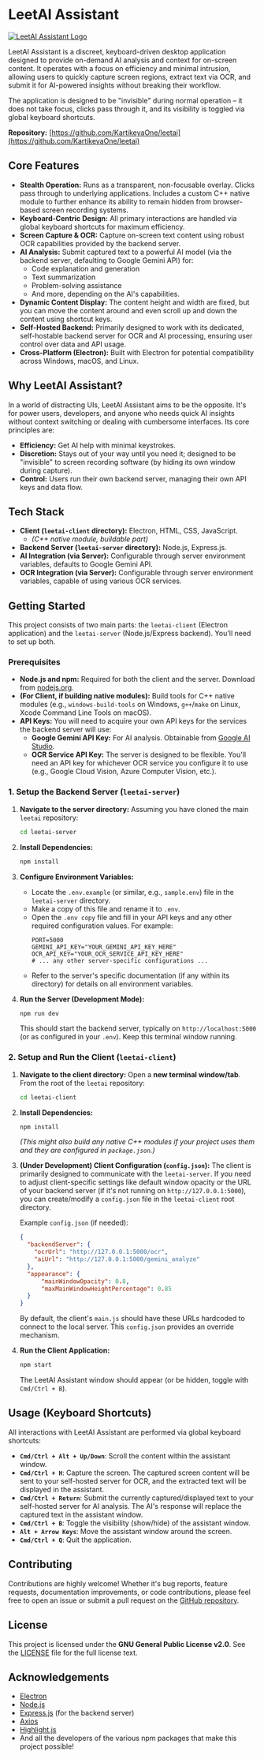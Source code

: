 # LeetAI Assistant

[![LeetAI Assistant Logo](https://github.com/KartikeyaOne/leetai/blob/main/leet-client/assets/leetailogo.png)](https://github.com/KartikeyaOne/leetai)
<!-- Replace the placeholder.com URL above with a direct link to your logo/banner image if you have one -->

LeetAI Assistant is a discreet, keyboard-driven desktop application designed to provide on-demand AI analysis and context for on-screen content. It operates with a focus on efficiency and minimal intrusion, allowing users to quickly capture screen regions, extract text via OCR, and submit it for AI-powered insights without breaking their workflow.

The application is designed to be "invisible" during normal operation – it does not take focus, clicks pass through it, and its visibility is toggled via global keyboard shortcuts.

**Repository:** [https://github.com/KartikeyaOne/leetai](https://github.com/KartikeyaOne/leetai)

## Core Features

*   **Stealth Operation:** Runs as a transparent, non-focusable overlay. Clicks pass through to underlying applications. Includes a custom C++ native module to further enhance its ability to remain hidden from browser-based screen recording systems.
*   **Keyboard-Centric Design:** All primary interactions are handled via global keyboard shortcuts for maximum efficiency.
*   **Screen Capture & OCR:** Capture on-screen text content using robust OCR capabilities provided by the backend server.
*   **AI Analysis:** Submit captured text to a powerful AI model (via the backend server, defaulting to Google Gemini API) for:
    *   Code explanation and generation
    *   Text summarization
    *   Problem-solving assistance
    *   And more, depending on the AI's capabilities.
*   **Dynamic Content Display:** The content height and width are fixed, but you can move the content around and even scroll up and down the content using shortcut keys.
*   **Self-Hosted Backend:** Primarily designed to work with its dedicated, self-hostable backend server for OCR and AI processing, ensuring user control over data and API usage.
*   **Cross-Platform (Electron):** Built with Electron for potential compatibility across Windows, macOS, and Linux.

## Why LeetAI Assistant?

In a world of distracting UIs, LeetAI Assistant aims to be the opposite. It's for power users, developers, and anyone who needs quick AI insights without context switching or dealing with cumbersome interfaces. Its core principles are:

*   **Efficiency:** Get AI help with minimal keystrokes.
*   **Discretion:** Stays out of your way until you need it; designed to be "invisible" to screen recording software (by hiding its own window during capture).
*   **Control:** Users run their own backend server, managing their own API keys and data flow.

## Tech Stack

*   **Client (`leetai-client` directory):** Electron, HTML, CSS, JavaScript.
    *   *(C++ native module, buildable part)*
*   **Backend Server (`leetai-server` directory):** Node.js, Express.js.
*   **AI Integration (via Server):** Configurable through server environment variables, defaults to Google Gemini API.
*   **OCR Integration (via Server):** Configurable through server environment variables, capable of using various OCR services.

## Getting Started

This project consists of two main parts: the `leetai-client` (Electron application) and the `leetai-server` (Node.js/Express backend). You'll need to set up both.

### Prerequisites

*   **Node.js and npm:** Required for both the client and the server. Download from [nodejs.org](https://nodejs.org/).
*   **(For Client, if building native modules):** Build tools for C++ native modules (e.g., `windows-build-tools` on Windows, `g++`/`make` on Linux, Xcode Command Line Tools on macOS).
*   **API Keys:** You will need to acquire your own API keys for the services the backend server will use:
    *   **Google Gemini API Key:** For AI analysis. Obtainable from [Google AI Studio](https://aistudio.google.com/app/apikey).
    *   **OCR Service API Key:** The server is designed to be flexible. You'll need an API key for whichever OCR service you configure it to use (e.g., Google Cloud Vision, Azure Computer Vision, etc.).

### 1. Setup the Backend Server (`leetai-server`)

1.  **Navigate to the server directory:**
    Assuming you have cloned the main `leetai` repository:
    ```bash
    cd leetai-server 
    ```

2.  **Install Dependencies:**
    ```bash
    npm install
    ```

3.  **Configure Environment Variables:**
    *   Locate the `.env.example` (or similar, e.g., `sample.env`) file in the `leetai-server` directory.
    *   Make a copy of this file and rename it to `.env`.
    *   Open the `.env copy` file and fill in your API keys and any other required configuration values. For example:
        ```env
        PORT=5000
        GEMINI_API_KEY="YOUR_GEMINI_API_KEY_HERE"
        OCR_API_KEY="YOUR_OCR_SERVICE_API_KEY_HERE"
        # ... any other server-specific configurations ...
        ```
    *   Refer to the server's specific documentation (if any within its directory) for details on all environment variables.

4.  **Run the Server (Development Mode):**
    ```bash
    npm run dev
    ```
    This should start the backend server, typically on `http://localhost:5000` (or as configured in your `.env`). Keep this terminal window running.

### 2. Setup and Run the Client (`leetai-client`)

1.  **Navigate to the client directory:**
    Open a **new terminal window/tab**. From the root of the `leetai` repository:
    ```bash
    cd leetai-client
    ```

2.  **Install Dependencies:**
    ```bash
    npm install
    ```
    *(This might also build any native C++ modules if your project uses them and they are configured in `package.json`.)*

3.  **(Under Development) Client Configuration (`config.json`):**
    The client is primarily designed to communicate with the `leetai-server`. If you need to adjust client-specific settings like default window opacity or the URL of your backend server (if it's not running on `http://127.0.0.1:5000`), you can create/modify a `config.json` file in the `leetai-client` root directory.

    Example `config.json` (if needed):
    ```json
    {
      "backendServer": {
        "ocrUrl": "http://127.0.0.1:5000/ocr",
        "aiUrl": "http://127.0.0.1:5000/gemini_analyze" 
      },
      "appearance": {
          "mainWindowOpacity": 0.8,
          "maxMainWindowHeightPercentage": 0.85
      }
    }
    ```
    By default, the client's `main.js` should have these URLs hardcoded to connect to the local server. This `config.json` provides an override mechanism.

4.  **Run the Client Application:**
    ```bash
    npm start
    ```
    The LeetAI Assistant window should appear (or be hidden, toggle with `Cmd/Ctrl + B`).

## Usage (Keyboard Shortcuts)

All interactions with LeetAI Assistant are performed via global keyboard shortcuts:

*   **`Cmd/Ctrl + Alt + Up/Down`**: Scroll the content within the assistant window.
*   **`Cmd/Ctrl + H`**: Capture the screen. The captured screen content will be sent to your self-hosted server for OCR, and the extracted text will be displayed in the assistant.
*   **`Cmd/Ctrl + Return`**: Submit the currently captured/displayed text to your self-hosted server for AI analysis. The AI's response will replace the captured text in the assistant window.
*   **`Cmd/Ctrl + B`**: Toggle the visibility (show/hide) of the assistant window.
*   **`Alt + Arrow Keys`**: Move the assistant window around the screen.
*   **`Cmd/Ctrl + Q`**: Quit the application.

## Contributing

Contributions are highly welcome! Whether it's bug reports, feature requests, documentation improvements, or code contributions, please feel free to open an issue or submit a pull request on the [GitHub repository](https://github.com/KartikeyaOne/leetai).


## License

This project is licensed under the **GNU General Public License v2.0**. See the [LICENSE](./LICENSE) file for the full license text.

## Acknowledgements

*   [Electron](https://www.electronjs.org/)
*   [Node.js](https://nodejs.org/)
*   [Express.js](https://expressjs.com/) (for the backend server)
*   [Axios](https://axios-http.com/)
*   [Highlight.js](https://highlightjs.org/)
*   And all the developers of the various npm packages that make this project possible!
